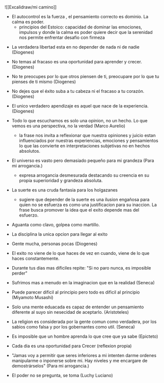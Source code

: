 ![[Excalidraw/mi camino]]




* El autocontrol es la fuerza , el pensamiento correcto es dominio. La calma es poder. 
	* principios del Estoico: capacidad de dominar las emociones, impulsos y donde la calma es poder quiere decir que la serenidad nos permite enfrentar desafio con firmeza
	
- La verdadera libertad esta en no depender de nada ni de nadie (Diogenes)

- No temas al fracaso es una oportunidad para aprender y crecer. (Diogenes)

- No te preocupes por lo que otros piensen de ti, preocupare por lo que tu pienses de ti mismo (Diogenes)

- No dejes que el éxito suba a tu cabeza ni el fracaso a tu corazón. (Diogenes)

- El unico verdadero apendizaje es aquel que nace de la experiencia. (Diogenes)

- Todo lo que escuchamos es solo una opinion, no un hecho. Lo que vemos es una perspectiva, no la verdad (Marco Aurelio)
	- la frase nos invita a reflexionar que nuestra opiniones y juicio estan influenciados por nuestras experiencias, emociones y pensamientos lo que las convierte en interpretaciones subjetivas no en hechos absolutos.

- El universo es vasto pero demasiado pequeño para mi grandeza (Para mi arrogancia.) 
	- expresa arrogancia desmesurada destacando su creencia en su propia superioridad y grandeza absoluta. 

- La suerte es una cruda fantasia para los holgazanes
	- sugiere que depender de la suerte es una ilusion engañosa para quien no se esfuerza es como una justificacion para su inaccion. La frase busca promover la idea que el exito depende mas del esfuerzo.

- Aguanta como clavo, golpea como martillo. 

- La disciplina la unica opcion para llegar al exito

- Gente mucha, personas pocas (Diogenes)

- El exito no viene de lo que haces de vez en cuando, viene de lo que haces constantemente.

- Durante tus dias mas dificiles repite: "Si no paro nunca, es imposible perder"

- Sufrimos mas a menudo en la imaginacion que en la realidad (Seneca)


- Puede parecer dificil al principio pero todo es dificil al principio (Miyamoto Musashi)

- Solo una mente eduacada es capaz de entender un pensamiento diferente al suyo sin nesecidad de aceptarlo. (Aristoteles) 

- La religion es considerada por la gente comun como verdadera, por los sabios como falsa y por los gobernantes como util. (Seneca)

- Es imposible que un hombre aprenda lo que cree que ya sabe  (Epicteto)

-  Cada dia es una oportunidad para Crecer (reflexion propia)

- "Jamas voy a permitir que seres inferiores a mi intenten darme ordenes manipularme o inponerse sobre mi. Hay niveles y me encargare de demostrárselos" (Para mi arrogancia.) 

- El poder no se pregunta, se toma (Luchy Luciano) 